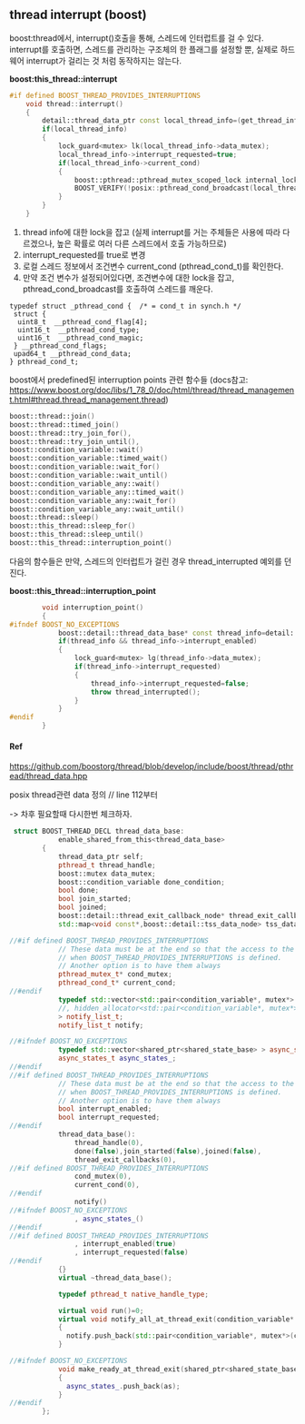 ## thread interrupt (boost)
boost:thread에서, interrupt()호출을 통해, 스레드에 인터럽트를 걸 수 있다. 
interrupt를 호출하면, 스레드를 관리하는 구조체의 한 플래그를 설정할 뿐,
실제로 하드웨어 interrupt가 걸리는 것 처럼 동작하지는 않는다.

**boost:this_thread::interrupt**

```c++
#if defined BOOST_THREAD_PROVIDES_INTERRUPTIONS
    void thread::interrupt()
    {
        detail::thread_data_ptr const local_thread_info=(get_thread_info)();
        if(local_thread_info)
        {
            lock_guard<mutex> lk(local_thread_info->data_mutex);
            local_thread_info->interrupt_requested=true;
            if(local_thread_info->current_cond)
            {
                boost::pthread::pthread_mutex_scoped_lock internal_lock(local_thread_info->cond_mutex);
                BOOST_VERIFY(!posix::pthread_cond_broadcast(local_thread_info->current_cond));
            }
        }
    }
```
1. thread info에 대한 lock을 잡고 (실제 interrupt를 거는 주체들은 사용에 따라 다르겠으나, 높은 확률로 여러 다른 스레드에서 호출 가능하므로)
2. interrupt_requested를 true로 변경
3. 로컬 스레드 정보에서 조건변수 current_cond (pthread_cond_t)를 확인한다.
4. 만약 조건 변수가 설정되어있다면, 조견변수에 대한 lock을 잡고, pthread_cond_broadcast를 호출하여 스레드를 깨운다. 

```참고
typedef struct _pthread_cond {  /* = cond_t in synch.h */
 struct {
  uint8_t  __pthread_cond_flag[4];
  uint16_t  __pthread_cond_type;
  uint16_t  __pthread_cond_magic;
 } __pthread_cond_flags;
 upad64_t __pthread_cond_data;
} pthread_cond_t;
```




boost에서 predefined된 interruption points 관련 함수들 (docs참고: https://www.boost.org/doc/libs/1_78_0/doc/html/thread/thread_management.html#thread.thread_management.thread)
```c++
boost::thread::join()
boost::thread::timed_join()
boost::thread::try_join_for(),
boost::thread::try_join_until(),
boost::condition_variable::wait()
boost::condition_variable::timed_wait()
boost::condition_variable::wait_for()
boost::condition_variable::wait_until()
boost::condition_variable_any::wait()
boost::condition_variable_any::timed_wait()
boost::condition_variable_any::wait_for()
boost::condition_variable_any::wait_until()
boost::thread::sleep()
boost::this_thread::sleep_for()
boost::this_thread::sleep_until()
boost::this_thread::interruption_point()
```
다음의 함수들은 만약, 스레드의 인터럽트가 걸린 경우 thread_interrupted 예외를 던진다. 

**boost::this_thread::interruption_point**
```c++
        void interruption_point()
        {
#ifndef BOOST_NO_EXCEPTIONS
            boost::detail::thread_data_base* const thread_info=detail::get_current_thread_data();
            if(thread_info && thread_info->interrupt_enabled)
            {
                lock_guard<mutex> lg(thread_info->data_mutex);
                if(thread_info->interrupt_requested)
                {
                    thread_info->interrupt_requested=false;
                    throw thread_interrupted();
                }
            }
#endif
        }
```


#### Ref
https://github.com/boostorg/thread/blob/develop/include/boost/thread/pthread/thread_data.hpp

posix thread관련 data 정의 // line 112부터 

-> 차후 필요할때 다시한번 체크하자.

```c++
 struct BOOST_THREAD_DECL thread_data_base:
            enable_shared_from_this<thread_data_base>
        {
            thread_data_ptr self;
            pthread_t thread_handle;
            boost::mutex data_mutex;
            boost::condition_variable done_condition;
            bool done;
            bool join_started;
            bool joined;
            boost::detail::thread_exit_callback_node* thread_exit_callbacks;
            std::map<void const*,boost::detail::tss_data_node> tss_data;

//#if defined BOOST_THREAD_PROVIDES_INTERRUPTIONS
            // These data must be at the end so that the access to the other fields doesn't change
            // when BOOST_THREAD_PROVIDES_INTERRUPTIONS is defined.
            // Another option is to have them always
            pthread_mutex_t* cond_mutex;
            pthread_cond_t* current_cond;
//#endif
            typedef std::vector<std::pair<condition_variable*, mutex*>
            //, hidden_allocator<std::pair<condition_variable*, mutex*> >
            > notify_list_t;
            notify_list_t notify;

//#ifndef BOOST_NO_EXCEPTIONS
            typedef std::vector<shared_ptr<shared_state_base> > async_states_t;
            async_states_t async_states_;
//#endif
//#if defined BOOST_THREAD_PROVIDES_INTERRUPTIONS
            // These data must be at the end so that the access to the other fields doesn't change
            // when BOOST_THREAD_PROVIDES_INTERRUPTIONS is defined.
            // Another option is to have them always
            bool interrupt_enabled;
            bool interrupt_requested;
//#endif
            thread_data_base():
                thread_handle(0),
                done(false),join_started(false),joined(false),
                thread_exit_callbacks(0),
//#if defined BOOST_THREAD_PROVIDES_INTERRUPTIONS
                cond_mutex(0),
                current_cond(0),
//#endif
                notify()
//#ifndef BOOST_NO_EXCEPTIONS
                , async_states_()
//#endif
//#if defined BOOST_THREAD_PROVIDES_INTERRUPTIONS
                , interrupt_enabled(true)
                , interrupt_requested(false)
//#endif
            {}
            virtual ~thread_data_base();

            typedef pthread_t native_handle_type;

            virtual void run()=0;
            virtual void notify_all_at_thread_exit(condition_variable* cv, mutex* m)
            {
              notify.push_back(std::pair<condition_variable*, mutex*>(cv, m));
            }

//#ifndef BOOST_NO_EXCEPTIONS
            void make_ready_at_thread_exit(shared_ptr<shared_state_base> as)
            {
              async_states_.push_back(as);
            }
//#endif
        };
``` 


